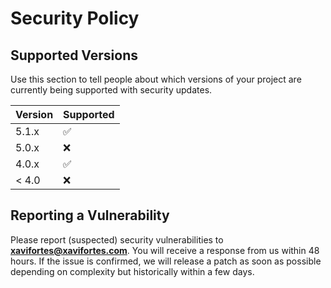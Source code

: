 # Security Policy

## Supported Versions

Use this section to tell people about which versions of your project are
currently being supported with security updates.

| Version | Supported          |
| ------- | ------------------ |
| 5.1.x   | :white_check_mark: |
| 5.0.x   | :x:                |
| 4.0.x   | :white_check_mark: |
| < 4.0   | :x:                |

## Reporting a Vulnerability

Please report (suspected) security vulnerabilities to
**[xavifortes@xavifortes.com](mailto:xavifortes@xavifortes.com)**. You will receive a response from
us within 48 hours. If the issue is confirmed, we will release a patch as soon
as possible depending on complexity but historically within a few days.
